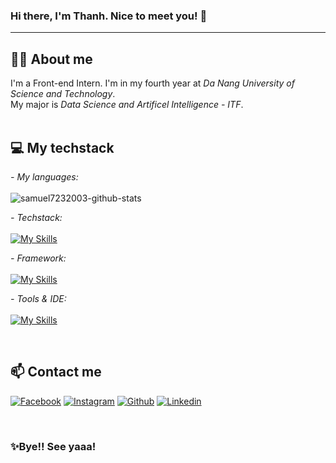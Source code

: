 ### Hi there, I'm Thanh. Nice to meet you! 👋
---

**🙆‍♂️ About me** 
---
I'm a Front-end Intern.
I'm in my fourth year at *Da Nang University of Science and Technology*. <br>
My major is *Data Science and Artificel Intelligence - ITF*.
<br> <br>

**💻 My techstack**
---
*- My languages:* <br><br>
<img src="https://github-readme-stats.vercel.app/api/top-langs?username=samuel7232003&show_icons=true&locale=en&layout=compact&line_height=20&title_color=f69673" alt="samuel7232003-github-stats" />

*- Techstack:* <br><br>
[![My Skills](https://skillicons.dev/icons?i=html,css,react,dotnet,java,js,ts&theme=light)](https://skillicons.dev)

*- Framework:* <br><br>
[![My Skills](https://skillicons.dev/icons?i=redux,tailwind&theme=light)](https://skillicons.dev)

*- Tools & IDE:* <br><br>
[![My Skills](https://skillicons.dev/icons?i=vscode,figma,github,idea,notion,androidstudio&theme=light)](https://skillicons.dev)

<br>

**📫 Contact me**
---
<p align="left">
  <a href="https://www.facebook.com/thanhchaomoinguoi/"><img src="https://img.shields.io/badge/Facebook--_.svg?style=social&logo=facebook" alt="Facebook"></a>
  <a href="https://www.instagram.com/lv.thank/"><img src="https://img.shields.io/badge/Instagram--_.svg?style=social&logo=instagram" alt="Instagram"></a>
  <a href="https://github.com/samuel7232003"><img src="https://img.shields.io/badge/Github--_.svg?style=social&logo=github" alt="Github"></a>
  <a href="https://www.linkedin.com/in/thanh-le-9137a224b/"><img src="https://img.shields.io/badge/Linkedin--_.svg?style=social&logo=linkedin" alt="Linkedin"></a>
</p>
<br>

### ✨Bye!! See yaaa!
